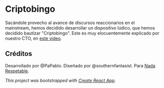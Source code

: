 
# Criptobingo
Sacándole provecho al avance de discursos reaccionarios en el mainstream, hemos decidido desarrollar un dispositivo lúdico, que hemos decidido bautizar "Criptobingo". Este es muy elocuentemente explicado por nuestro CTO, en [este video](https://www.youtube.com/embed/G6aXjTaqbdQ).

## Créditos
Desarrollado por @PaPablo.
Diseñado por @southernfantasist.
Para [Nada Respetable](http://nadarespetable.com).

*This project was bootstrapped with [Create React App](https://github.com/facebook/create-react-app).*
